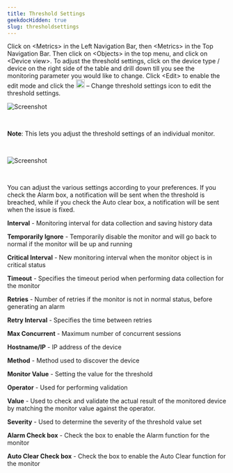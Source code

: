 ```yaml
---
title: Threshold Settings
geekdocHidden: true
slug: thresholdsettings
---
```


Click on \<Metrics> in the Left Navigation Bar, then \<Metrics> in the Top Navigation Bar. Then click on \<Objects> in the top menu, and click on \<Device view>. 
To adjust the threshold settings, click on the device type / device on the right side of the table and drill down till you see the monitoring parameter you would like to change. Click \<Edit> to enable the edit mode and click the <img src="/cloud_vista/inframonitoring/images/changeicon.png" width="20px"> – Change threshold settings icon to edit the threshold settings.

![Screenshot](/cloud_vista/inframonitoring/images/threshold1.png)

&nbsp;

**Note**: This lets you adjust the threshold settings of an individual monitor.

&nbsp;

![Screenshot](/cloud_vista/inframonitoring/images/threshold2.png)

&nbsp;

You can adjust the various settings according to your preferences. If you check the Alarm box, a notification will be sent when the threshold is breached, while if you check the Auto clear box, a notification will be sent when the issue is fixed.

<strong>Interval</strong> - Monitoring interval for data collection and saving history data

<strong>Temporarily Ignore</strong> - Temporarily disable the monitor and will go back to normal if the monitor will be up and running   

<strong>Critical Interval</strong> - New monitoring interval when the monitor object is in critical status    

<strong>Timeout</strong> - Specifies the timeout period when performing data collection for the monitor    

<strong>Retries</strong> - Number of retries if the monitor is not in normal status, before generating an alarm

<strong>Retry Interval</strong> - Specifies the time between retries

<strong>Max Concurrent</strong> - Maximum number of concurrent sessions    

<strong>Hostname/IP</strong> - IP address of the device

<strong>Method</strong> - Method used to discover the device

<strong>Monitor Value</strong> - Setting the value for the threshold    

<strong>Operator</strong> - Used for performing validation

<strong>Value</strong> - Used to check and validate the actual result of the monitored device by matching the monitor value against the operator.

<strong>Severity</strong> - Used to determine the severity of the threshold value set

<strong>Alarm Check box</strong> - Check the box to enable the Alarm function for the monitor

<strong>Auto Clear Check box</strong> - Check the box to enable the Auto Clear function for the monitor
